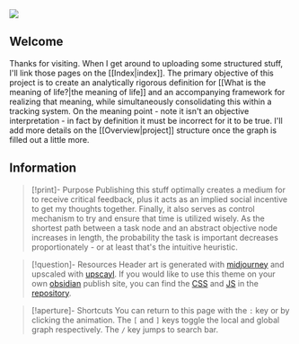 <img src="https://i.redd.it/7x8tbj3mmika1.jpg" class="header-image">

## Welcome

Thanks for visiting. When I get around to uploading some structured stuff, I'll link those pages on the [[Index|index]]. The primary objective of this project is to create an analytically rigorous definition for [[What is the meaning of life?|the meaning of life]] and an accompanying framework for realizing that meaning, while simultaneously consolidating this within a tracking system. On the meaning point - note it isn't an objective interpretation - in fact by definition it must be incorrect for it to be true. I'll add more details on the [[Overview|project]] structure once the graph is filled out a little more.

## Information

> [!print]- Purpose
> Publishing this stuff optimally creates a medium for to receive critical feedback, plus it acts as an implied social incentive to get my thoughts together. Finally, it also serves as control mechanism to try and ensure that time is utilized wisely. As the shortest path between a task node and an abstract objective node increases in length, the probability the task is important decreases proportionately - or at least that's the intuitive heuristic.

> [!question]- Resources
> Header art is generated with [midjourney](https://www.midjourney.com) and upscaled with [upscayl](https://github.com/upscayl/upscayl). If you would like to use this theme on your own [obsidian](https://obsidian.md) publish site, you can find the [CSS](https://github.com/harttraveller/rokosphoenix/blob/main/publish.css) and [JS](https://github.com/harttraveller/rokosphoenix/blob/main/publish.js) in the [repository](https://github.com/harttraveller/rokosphoenix).

> [!aperture]- Shortcuts
> You can return to this page with the `:` key or by clicking the animation. The `[` and `]` keys toggle the local and global graph respectively. The `/` key jumps to search bar.